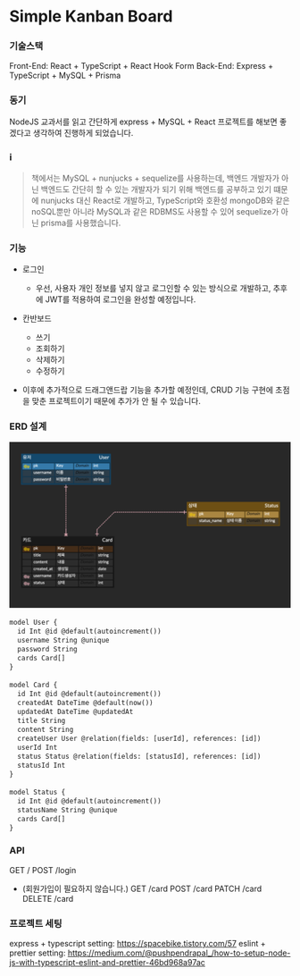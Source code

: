 # Simple Kanban Board

### 기술스택

Front-End: React + TypeScript + React Hook Form
Back-End: Express + TypeScript + MySQL + Prisma

### 동기

NodeJS 교과서를 읽고 간단하게 express + MySQL + React 프로젝트를 해보면 좋겠다고 생각하여 진행하게 되었습니다.

### ℹ️
> 책에서는 MySQL + nunjucks + sequelize를 사용하는데, 
> 백엔드 개발자가 아닌 백엔드도 간단히 할 수 있는 개발자가 되기 위해 백엔드를 공부하고 있기 떄문에
> nunjucks 대신 React로 개발하고, 
> TypeScript와 호환성 mongoDB와 같은 noSQL뿐만 아니라 MySQL과 같은 RDBMS도 사용할 수 있어 sequelize가 아닌 prisma를 사용했습니다.

### 기능

- 로그인 
  - 우선, 사용자 개인 정보를 넣지 않고 로그인할 수 있는 방식으로 개발하고, 추후에 JWT를 적용하여 로그인을 완성할 예정입니다.

- 칸반보드
  - 쓰기
  - 조회하기
  - 삭제하기
  - 수정하기

* 이후에 추가적으로 드래그앤드랍 기능을 추가할 예정인데, CRUD 기능 구현에 초점을 맞춘 프로젝트이기 때문에 추가가 안 될 수 있습니다.

### ERD 설계

![ERD 설계](./ERD.png)


```prisma
model User {
  id Int @id @default(autoincrement())
  username String @unique
  password String
  cards Card[]
}

model Card {
  id Int @id @default(autoincrement())
  createdAt DateTime @default(now())
  updatedAt DateTime @updatedAt
  title String
  content String
  createUser User @relation(fields: [userId], references: [id])
  userId Int
  status Status @relation(fields: [statusId], references: [id])
  statusId Int
}

model Status {
  id Int @id @default(autoincrement())
  statusName String @unique
  cards Card[]
}
```

### API

GET /
POST /login 
- (회원가입이 필요하지 않습니다.)
GET /card
POST /card
PATCH /card
DELETE /card

### 프로젝트 세팅

express + typescript setting: https://spacebike.tistory.com/57
eslint + prettier setting: https://medium.com/@pushpendrapal_/how-to-setup-node-js-with-typescript-eslint-and-prettier-46bd968a97ac

